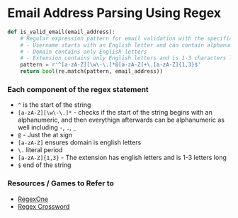 # Email Address Parsing Using Regex

```python
def is_valid_email(email_address):
    # Regular expression pattern for email validation with the specific criteria:
    # - Username starts with an English letter and can contain alphanumeric chars, -, ., _
    # - Domain contains only English letters
    # - Extension contains only English letters and is 1-3 characters long
    pattern = r'^[a-zA-Z][\w\-\.]*@[a-zA-Z]+\.[a-zA-Z]{1,3}$'
    return bool(re.match(pattern, email_address))
```

### Each component of the regex statement

- `^` is the start of the string
- `[a-zA-Z][\w\-\.]*` - checks if the start of the string begins with an alphanumeric, and then everythign afterwards can be alphanumeric as well including `-`, `.`, `_`
- `@` - Just the at sign
- `[a-zA-Z]` ensures domain is english letters
- `\.` literal period
- `[a-zA-Z]{1,3}` - The extension has english letters and is 1-3 letters long
- `$` end of the string

### Resources / Games to Refer to
- [RegexOne](https://regexone.com/)
- [Regex Crossword](https://regexcrossword.com/)